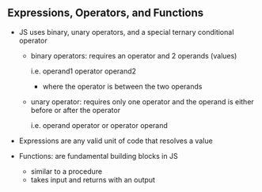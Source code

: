 ## Expressions, Operators, and Functions
+ JS uses binary, unary operators, and a special ternary conditional operator
    + binary operators: requires an operator and 2 operands (values)

        i.e. operand1  operator  operand2
        + where the operator is between the two operands
    + unary operator: requires only one operator and the operand is either before or after the operator

        i.e. operand  operator or operator operand

+ Expressions are any valid unit of code that resolves a value
+ Functions: are fundamental building blocks in JS
    + similar to a procedure
    + takes input and returns with an output